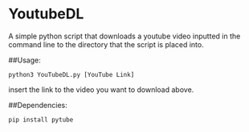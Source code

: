 # YoutubeDL
A simple python script that downloads a youtube video inputted in the command line to the directory that the script is placed into.

##Usage:
```
python3 YouTubeDL.py [YouTube Link]
```
insert the link to the video you want to download above.

##Dependencies:
```
pip install pytube
```
